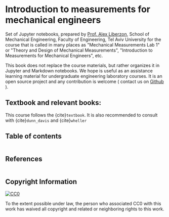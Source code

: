 # Introduction to measurements for mechanical engineers

Set of Jupyter notebooks, prepared by [Prof. Alex Liberzon](https://turbulencelab.sites.tau.ac.il), School of Mechanical Engineering, Faculty of Engineering, Tel Aviv University for the course that is called in many places as "Mechanical Measurements Lab 1" or "Theory and Design of Mechanical Measurements", "Introduction to Measurements for Mechanical Engineers", etc. 

<!-- This is a small sample book to give you a feel for how book content is
structured.
It shows off a few of the major file types, as well as some sample content.
It does not go in-depth into any particular topic - check out [the Jupyter Book documentation](https://jupyterbook.org) for more information.
 -->
 
This book does not replace the course materials, but rather organizes it in Jupyter and Markdown notebooks. We hope is useful as an assistance learning material for undergraduate engineering laboratory courses. It is an open source project and any contribution is welcome ( contact us on [Github](https://github.com/alexlib) ).


## Textbook and relevant books: 
This course follows the {cite}`textbook`. It is also recommended to consult with {cite}`dunn_davis` and {cite}`wheller`


## Table of contents
```{tableofcontents}
```


## References
```{bibliography}
```


## Copyright Information

<p>
<a rel="license" href="http://creativecommons.org/publicdomain/zero/1.0/">
<img src="http://i.creativecommons.org/p/zero/1.0/88x31.png" style="border-style: none;" alt="CC0" /> </a>

<br/>

To the extent possible under law, <span rel="dct:publisher" resource="[_:publisher]">the person who associated CC0</span> with this work has waived all copyright and related or neighboring rights to this work.
</p>
